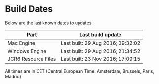 # Build Dates

Below are the last known dates to updates

Part | Last build update
-----|-----
Mac Engine | Last built: 29 Aug 2016; 09:32:02
Windows Engine | Last built: 29 Aug 2016; 21:34:52
JCR6 Resource Files | Last built: 23 Nov 2016; 17:09:15
All times are in CET (Central European Time: Amsterdam, Brussels, Paris, Madrid)



